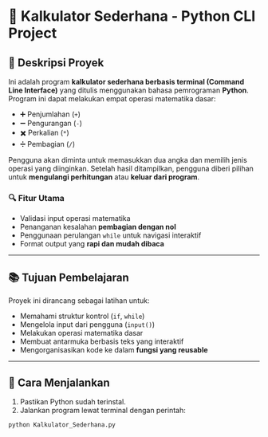 # 🧮 Kalkulator Sederhana - Python CLI Project

## 📌 Deskripsi Proyek

Ini adalah program **kalkulator sederhana berbasis terminal (Command Line Interface)** yang ditulis menggunakan bahasa pemrograman **Python**. Program ini dapat melakukan empat operasi matematika dasar:

- ➕ Penjumlahan (`+`)
- ➖ Pengurangan (`-`)
- ✖️ Perkalian (`*`)
- ➗ Pembagian (`/`)

Pengguna akan diminta untuk memasukkan dua angka dan memilih jenis operasi yang diinginkan. Setelah hasil ditampilkan, pengguna diberi pilihan untuk **mengulangi perhitungan** atau **keluar dari program**.

### 🔍 Fitur Utama
- Validasi input operasi matematika
- Penanganan kesalahan **pembagian dengan nol**
- Penggunaan perulangan `while` untuk navigasi interaktif
- Format output yang **rapi dan mudah dibaca**

---

## 📚 Tujuan Pembelajaran

Proyek ini dirancang sebagai latihan untuk:

- Memahami struktur kontrol (`if`, `while`)
- Mengelola input dari pengguna (`input()`)
- Melakukan operasi matematika dasar
- Membuat antarmuka berbasis teks yang interaktif
- Mengorganisasikan kode ke dalam **fungsi yang reusable**

---

## 🚀 Cara Menjalankan

1. Pastikan Python sudah terinstal.
2. Jalankan program lewat terminal dengan perintah:

```bash
python Kalkulator_Sederhana.py
